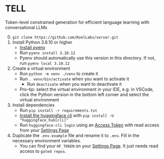 # TELL
Token-level constrained generation for efficient language learning with conversational LLMs

0. `git clone https://github.com/KoelLabs/server.git`
1. Install Python 3.8.10 or higher
    - [Install pyenv](https://github.com/pyenv/pyenv?tab=readme-ov-file#installation)
    - Run `pyenv install 3.10.12`
    - Pyenv should automatically use this version in this directory. If not, run `pyenv local 3.10.12`
2. Create a virtual environment
    - Run `python -m venv ./venv` to create it
    - Run `. venv/bin/activate` when you want to activate it
        - Run `deactivate` when you want to deactivate it
    - Pro-tip: select the virtual environment in your IDE, e.g. in VSCode, click the Python version in the bottom left corner and select the virtual environment
3. Install dependencies
    - Run `pip install -r requirements.txt`
    - [Install the huggingface cli](https://huggingface.co/docs/huggingface_hub/en/guides/cli) with `pip install -U "huggingface_hub[cli]"`
    - Run `huggingface-cli login` using an [Access Token](https://huggingface.co/docs/hub/security-tokens) with read access from your [Settings Page](https://huggingface.co/settings/tokens)
4. Duplicate the `.env.example` file and rename it to `.env`. Fill in the necessary environment variables.
    - You can find your `HF_TOKEN` on your [Settings Page](https://huggingface.co/settings/tokens). It just needs read access to `gated repos`.
